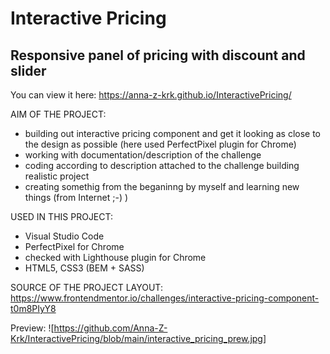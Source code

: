# Interactive Pricing

## Responsive panel of pricing with discount and slider

You can view it here: https://anna-z-krk.github.io/InteractivePricing/

AIM OF THE PROJECT:
- building out interactive pricing component and get it looking as close to the design as possible (here used PerfectPixel plugin for Chrome)
- working with documentation/description of the challenge
- coding according to description attached to the challenge building realistic project
- creating somethig from the beganinng by myself and learning new things (from Internet ;-) )

USED IN THIS PROJECT:
- Visual Studio Code
- PerfectPixel for Chrome
- checked with Lighthouse plugin for Chrome
- HTML5, CSS3 (BEM + SASS)

SOURCE OF THE PROJECT LAYOUT:
https://www.frontendmentor.io/challenges/interactive-pricing-component-t0m8PIyY8
  
Preview:
![https://github.com/Anna-Z-Krk/InteractivePricing/blob/main/interactive_pricing_prew.jpg]
